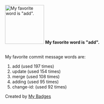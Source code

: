 <img src="https://my-badges.github.io/my-badges/favorite-word.png" alt="My favorite word is &quot;add&quot;." title="My favorite word is &quot;add&quot;." width="128">
<strong>My favorite word is &quot;add&quot;.</strong>
<br><br>

My favorite commit message words are:

1. add (used 197 times)
2. update (used 154 times)
3. merge (used 108 times)
4. adding (used 95 times)
5. change-id: (used 92 times)


Created by <a href="https://github.com/my-badges/my-badges">My Badges</a>
